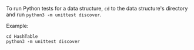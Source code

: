 To run Python tests for a data structure, `cd` to the data structure's directory and run `python3 -m unittest discover`.

Example:

```
cd HashTable
python3 -m unittest discover
```
